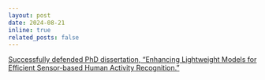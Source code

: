 ```yaml
---
layout: post
date: 2024-08-21
inline: true
related_posts: false
---
```


[Successfully defended PhD dissertation, “Enhancing Lightweight Models for Efficient Sensor-based Human Activity Recognition.”](https://cmpe.bogazici.edu.tr/news/2024-09-11-news-congratulations-dr-sumeyye-agac/)

